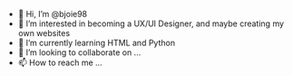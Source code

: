 - 👋 Hi, I’m @bjoie98
- 👀 I’m interested in becoming a UX/UI Designer, and maybe creating my own websites
- 🌱 I’m currently learning HTML and Python
- 💞️ I’m looking to collaborate on ...
- 📫 How to reach me ...

<!---
bjoie98/bjoie98 is a ✨ special ✨ repository because its `README.md` (this file) appears on your GitHub profile.
You can click the Preview link to take a look at your changes.
--->
